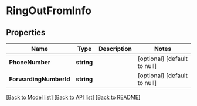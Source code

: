 # RingOutFromInfo

## Properties
Name | Type | Description | Notes
------------ | ------------- | ------------- | -------------
**PhoneNumber** | **string** |  | [optional] [default to null]
**ForwardingNumberId** | **string** |  | [optional] [default to null]

[[Back to Model list]](../README.md#documentation-for-models) [[Back to API list]](../README.md#documentation-for-api-endpoints) [[Back to README]](../README.md)


